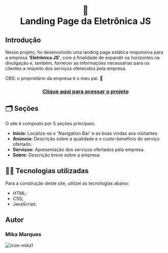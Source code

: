 <h1 align="center">🔧 <br>
Landing Page da Eletrônica JS</h1>
<h2>Introdução</h2>
<p>Nesse projeto, foi desenvolvido uma landing page estática responsiva para a empresa <strong>'Eletrônica JS'</strong>, com a finalidade de expandir os horizontes na divulgação e, também, fornecer as informações necessárias para os clientes a respeito dos serviços oferecidos pela empresa.</p>
<p>OBS: o proprietário da empresa é o meu pai. 🤭</p>
<h3 align="center"><a href="https://akimkj.github.io/EletronicaJS/">Clique aqui para acessar o projeto</a></h3>
<h2>🗂️ Seções</h2>
<p>O site é composto por 5 seções principais:</p>
<ul>
  <li><strong>Início:</strong> Localiza-se o 'Navigation Bar' e as boas vindas aos visitantes.</li>
  <li><strong>Anúncio:</strong> Descrição sobre a qualidade e o custo-benefício do serviço ofertado.</li>
  <li><strong>Serviços:</strong> Apresentação dos serviços ofertados pela empresa.</li>
  <li><strong>Sobre:</strong> Descrição breve sobre a empresa.</li>
</ul>
<h2>👩‍💻 Tecnologias utilizadas</h2>
<p>Para a construção deste site, utilizei as tecnologias abaixo:</p>
<ul>
  <li>HTML;</li>
  <li>CSS;</li>
  <li>JavaScript;</li>
</ul>
<h2>Autor</h2>
<h3>Mika Marques</h3>

![icon-mika1](https://github.com/user-attachments/assets/6a4a3c54-52f9-49f5-b8e4-6cf8ec3b64e8)
